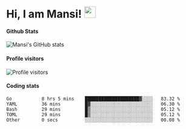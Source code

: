 # Hi, I am Mansi! <img src="https://user-images.githubusercontent.com/1303154/88677602-1635ba80-d120-11ea-84d8-d263ba5fc3c0.gif" width="30px">

#### Github Stats

![Mansi's GitHub stats](https://github-readme-stats.vercel.app/api?username=mansikulkarni96&theme=tokyonight&count_private=true&show_icons=true&hide=contribs)

#### Profile visitors

![Profile visitors](https://visitor-badge.glitch.me/badge?page_id=page.id&left_color=grey&right_color=blue)

#### Coding stats

<!--START_SECTION:waka-->

```text
Go           8 hrs 5 mins    ████████████████████▓░░░░   83.32 %
YAML         36 mins         █▓░░░░░░░░░░░░░░░░░░░░░░░   06.30 %
Bash         29 mins         █▒░░░░░░░░░░░░░░░░░░░░░░░   05.12 %
TOML         29 mins         █▒░░░░░░░░░░░░░░░░░░░░░░░   05.12 %
Other        0 secs          ░░░░░░░░░░░░░░░░░░░░░░░░░   00.08 %
```

<!--END_SECTION:waka-->

